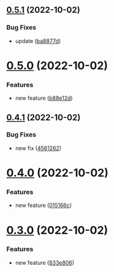 ## [0.5.1](https://github.com/soufianeodf/secure-branches/compare/v0.5.0...v0.5.1) (2022-10-02)


### Bug Fixes

* update ([ba8877d](https://github.com/soufianeodf/secure-branches/commit/ba8877d9b38ce165d3d2e55cc86f29600d04d976))



# [0.5.0](https://github.com/soufianeodf/secure-branches/compare/v0.4.1...v0.5.0) (2022-10-02)


### Features

* new feature ([b88e12d](https://github.com/soufianeodf/secure-branches/commit/b88e12d64668cb594a9dac260ceddd03d8888582))



## [0.4.1](https://github.com/soufianeodf/secure-branches/compare/v0.4.0...v0.4.1) (2022-10-02)


### Bug Fixes

* new fix ([4561262](https://github.com/soufianeodf/secure-branches/commit/45612624ffd64b4fb542500e9aa74680442fc209))



# [0.4.0](https://github.com/soufianeodf/secure-branches/compare/v0.3.0...v0.4.0) (2022-10-02)


### Features

* new feature ([015166c](https://github.com/soufianeodf/secure-branches/commit/015166ca1dff6cdb46aa5da698a7da1652cc8c23))



# [0.3.0](https://github.com/soufianeodf/secure-branches/compare/v0.2.1...v0.3.0) (2022-10-02)


### Features

* new feature ([833e806](https://github.com/soufianeodf/secure-branches/commit/833e806bab5c7d9da954cef2a6f3c580865a8f51))



